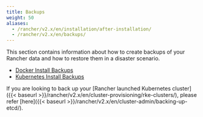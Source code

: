 ```yaml
---
title: Backups
weight: 50
aliases:
  - /rancher/v2.x/en/installation/after-installation/
  - /rancher/v2.x/en/backups/
---
```

This section contains information about how to create backups of your Rancher data and how to restore them in a disaster scenario.

- [Docker Install Backups](./single-node-backups/)
- [Kubernetes Install Backups](./ha-backups/)

If you are looking to back up your [Rancher launched Kubernetes cluster]({{< baseurl >}}/rancher/v2.x/en/cluster-provisioning/rke-clusters/), please refer [here]({{< baseurl >}}/rancher/v2.x/en/cluster-admin/backing-up-etcd/).
